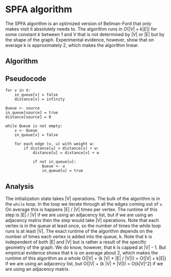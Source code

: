 <style TYPE="text/css">
code.has-jax {font: inherit; font-size: 100%; background: inherit; border: inherit;}
</style>
<script type="text/x-mathjax-config">
MathJax.Hub.Config({
    tex2jax: {
        inlineMath: [['$','$'], ['\\(','\\)']],
        skipTags: ['script', 'noscript', 'style', 'textarea', 'pre'] // removed 'code' entry
    }
});
MathJax.Hub.Queue(function() {
    var all = MathJax.Hub.getAllJax(), i;
    for(i = 0; i < all.length; i += 1) {
        all[i].SourceElement().parentNode.className += ' has-jax';
    }
});
</script>
<script type="text/javascript" src="http://cdn.mathjax.org/mathjax/latest/MathJax.js?config=TeX-AMS-MML_HTMLorMML"></script>

# SPFA algorithm

The SPFA algorithm is an optimized version of Bellman-Ford that only makes visit
it absolutely needs to. The algorithm runs in $O(|V| + k|E|)$ for some constant $k$
between 1 and V that is not determined by |V| or |E| but by the shape of the
graph. Experimental evidence, however, show that on average k is approximately
2, which makes the algorithm linear.

## Algorithm

## Pseudocode

```
for v in V:
    in_queue[v] = false
    distance[v] = infinity

Queue <- source
in_queue[source] = true
distance[source] = 0

while Queue is not empty:
    v <- Queue
    in_queue[v] = false

    for each edge (v, u) with weight w:
        if distance[u] > distance[v] + w:
            distance[u] = distance[v] + w

            if not in_queue[u]:
                Queue <- u
                in_queue[u] = true

```

## Analysis

The initialization state takes |V| operations. The bulk of the algorithm is in
the `while` loop. In the loop we iterate through all the edges coming out of
`v`. On average this is happens |E| / |V| times per vertex. The runtime of this
step is |E| / |V| if we are using an adjacency list, but if we are using an
adjacency matrix then the step would take |V| operations. Note that each
vertex is in the queue at least once, so the number of times the while loop runs
is at least |V|. The exact runtime of the algorithm depends on the number of
times each vertex is added into the queue, k. Note that k is independent of both
|E| and |V| but is rather a result of the specific geometry of the graph. We do know,
however, that k is capped at |V| - 1. But empirical evidence shows that k is on
average about 2, which makes the runtime of this algorithm as a whole O(|V| + (k |V| * |E| /
|V|)) = O(|V| + k|E|) if we are using an adjacency list, but O(|V| + (k |V| *
|V|)) = O(k|V|^2) if we are using an adjacency matrix.
